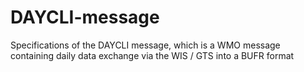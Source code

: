 # DAYCLI-message
Specifications of the DAYCLI message, which is a WMO message containing daily data exchange via the WIS / GTS into a BUFR format
